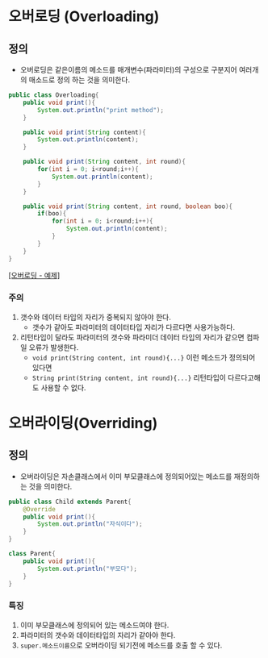 # 오버로딩 (Overloading)
## 정의
 - 오버로딩은 같은이름의 메소드를 매개변수(파라미터)의 구성으로 구분지어 여러개의 매소드로 정의 하는 것을 의미한다.

```java
public class Overloading{
    public void print(){
        System.out.println("print method");
    }

    public void print(String content){
        System.out.println(content);
    }

    public void print(String content, int round){
        for(int i = 0; i<round;i++){
            System.out.println(content);
        }
    }

    public void print(String content, int round, boolean boo){
        if(boo){
            for(int i = 0; i<round;i++){
                System.out.println(content);
            }
        }
    }
}
```
[[오버로딩 - 예제]](../../code//class03/chapter03/Overloading.java)

### 주의 
  1. 갯수와 데이터 타입의 자리가 중복되지 않아야 한다.
      - 갯수가 같아도 파라미터의 데이터타입 자리가 다르다면 사용가능하다.
  2. 리턴타입이 달라도 파라미터의 갯수와 파라미더 데이터 타입의 자리가 같으면 컴파일 오류가 발생한다.
      - `void print(String content, int round){...}` 이런 메소드가 정의되어 있다면 
      - `String print(String content, int round){...}` 리턴타입이 다르다고해도 사용할 수 없다.


# 오버라이딩(Overriding)
## 정의
 - 오버라이딩은 자손클래스에서 이미 부모클래스에 정의되어있는 메소드를 재정의하는 것을 의미한다.

```java
public class Child extends Parent{
    @Override
    public void print(){
        System.out.println("자식이다");
    }
}

class Parent{
    public void print(){
        System.out.println("부모다");
    }
}
```
### 특징
  1. 이미 부모클래스에 정의되어 있는 메소드여야 한다.
  2. 파라미터의 갯수와 데이터타입의 자리가 같아야 한다.
  3. `super.메소드이름`으로 오버라이딩 되기전에 메소드를 호출 할 수 있다.